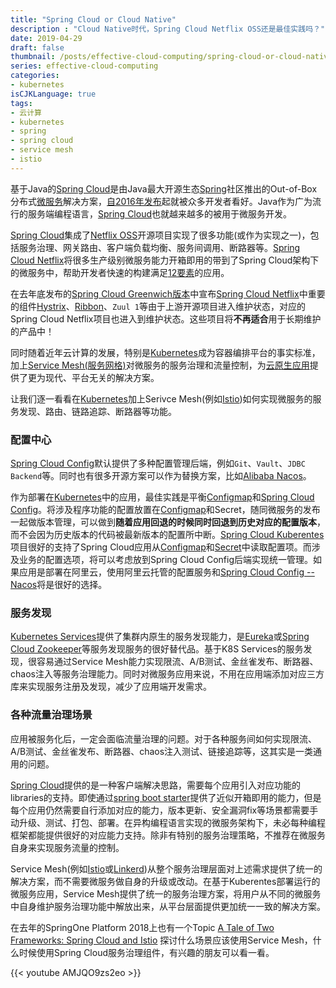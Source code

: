 ```yaml
---
title: "Spring Cloud or Cloud Native"
description : "Cloud Native时代，Spring Cloud Netflix OSS还是最佳实践吗？"
date: 2019-04-29
draft: false
thumbnail: /posts/effective-cloud-computing/spring-cloud-or-cloud-native/images/cover.png
series: effective-cloud-computing
categories:
- kubernetes
isCJKLanguage: true
tags:
- 云计算
- kubernetes
- spring
- spring cloud
- service mesh
- istio
---
```

基于Java的[Spring Cloud][spring-cloud]是由Java最大开源生态[Spring][spring]社区推出的Out-of-Box分布式[微服务][microservice]解决方案，[自2016年发布][spring-cloud-angel-release-notes]起就被众多开发者看好。Java作为广为流行的服务端编程语言，[Spring Cloud][spring-cloud]也就越来越多的被用于微服务开发。

[Spring Cloud][spring-cloud]集成了[Netflix OSS][netflix-oss]开源项目实现了很多功能(或作为实现之一)，包括服务治理、网关路由、客户端负载均衡、服务间调用、断路器等。[Spring Cloud Netflix][spring-cloud-netflix]将很多生产级别微服务能力开箱即用的带到了Spring Cloud架构下的微服务中，帮助开发者快速的构建满足[12要素][12factor]的应用。

在去年底发布的[Spring Cloud Greenwich版本][spring-cloud-netflix-entering-maintenance-mode]中宣布[Spring Cloud Netflix][spring-cloud-netflix]中重要的组件[Hystrix][hystrix-status]、[Ribbon][ribbon-status]、`Zuul 1`等由于上游开源项目进入维护状态，对应的Spring Cloud Netflix项目也进入到维护状态。这些项目将**不再适合**用于长期维护的产品中！

同时随着近年云计算的发展，特别是[Kubernetes][k8s]成为容器编排平台的事实标准，加上[Service Mesh(服务网格)][what-is-service-mesh]对微服务的服务治理和流量控制，为[云原生应用][cloud-native-apps]提供了更为现代、平台无关的解决方案。

<!--more-->

让我们逐一看看在[Kubernetes][k8s]加上Serivce Mesh(例如[Istio][istio])如何实现微服务的服务发现、路由、链路追踪、断路器等功能。

### 配置中心

[Spring Cloud Config][spring-cloud-config]默认提供了多种配置管理后端，例如`Git`、`Vault`、`JDBC Backend`等。同时也有很多开源方案可以作为替换方案，比如[Alibaba Nacos][nacos]。

作为部署在[Kubernetes][k8s]中的应用，最佳实践是平衡[Configmap][k8s-configmap]和[Spring Cloud Config][spring-cloud-config]。将涉及程序功能的配置放置在[Configmap][k8s-configmap]和Secret，随同微服务的发布一起做版本管理，可以做到**随着应用回退的时候同时回退到历史对应的配置版本**，而不会因为历史版本的代码被最新版本的配置所中断。[Spring Cloud Kuberentes][spring-cloud-k8s]项目很好的支持了Spring Cloud应用从[Configmap][spring-cloud-k8s-config]和[Secret][spring-cloud-k8s-secret]中读取配置项。而涉及业务的配置选项，将可以考虑放到Spring Cloud Config后端实现统一管理。如果应用是部署在阿里云，使用阿里云托管的配置服务和[Spring Cloud Config -- Nacos][nacos]将是很好的选择。

### 服务发现

[Kubernetes Services][k8s-discovery-services]提供了集群内原生的服务发现能力，是[Eureka][spring-cloud-netflix]或[Spring Cloud Zookeeper][spring-cloud-zookeeper]等服务发现服务的很好替代品。基于K8S Services的服务发现，很容易通过Service Mesh能力实现限流、A/B测试、金丝雀发布、断路器、chaos注入等服务治理能力。同时对微服务应用来说，不用在应用端添加对应三方库来实现服务注册及发现，减少了应用端开发需求。

### 各种流量治理场景

应用被服务化后，一定会面临流量治理的问题。对于各种服务间如何实现限流、A/B测试、金丝雀发布、断路器、chaos注入测试、链接追踪等，这其实是一类通用的问题。

[Spring Cloud][spring-cloud]提供的是一种客户端解决思路，需要每个应用引入对应功能的libraries的支持。即使通过[spring boot starter][spring-boot-starter]提供了近似开箱即用的能力，但是每个应用仍然需要自行添加对应的能力，版本更新、安全漏洞fix等场景都需要手动升级、测试、打包、部署。在异构编程语言实现的微服务架构下，未必每种编程框架都能提供很好的对应能力支持。除非有特别的服务治理策略，不推荐在微服务自身来实现服务流量的控制。

Service Mesh(例如[Istio][istio]或[Linkerd][linkerd])从整个服务治理层面对上述需求提供了统一的解决方案，而不需要微服务做自身的升级或改动。在基于Kuberentes部署运行的微服务应用，Service Mesh提供了统一的服务治理方案，将用户从不同的微服务中自身维护服务治理功能中解放出来，从平台层面提供更加统一一致的解决方案。

在去年的SpringOne Platform 2018上也有一个Topic [A Tale of Two Frameworks: Spring Cloud and Istio][spring-cloud-and-istio] 探讨什么场景应该使用Service Mesh，什么时候使用Spring Cloud服务治理组件，有兴趣的朋友可以看一看。

{{< youtube AMJQO9zs2eo >}}

[spring]: https://spring.io/
[spring-cloud]: https://spring.io/projects/spring-cloud
[microservice]: https://en.wikipedia.org/wiki/Microservices
[spring-cloud-angel-release-notes]: https://github.com/spring-projects/spring-cloud/wiki/Spring-Cloud-Angel-Release-Notes/6e0e1ba3d510d4a30b95c1468007b22f2427fa25
[netflix-oss]: https://netflix.github.io/
[spring-cloud-netflix]: https://spring.io/projects/spring-cloud-netflix
[12factor]: https://12factor.net/
[k8s]: https://kubernetes.io/
[what-is-service-mesh]: https://www.nginx.com/blog/what-is-a-service-mesh/
[spring-cloud-netflix-entering-maintenance-mode]: https://spring.io/blog/2018/12/12/spring-cloud-greenwich-rc1-available-now#spring-cloud-netflix-projects-entering-maintenance-mode
[cloud-native-apps]: https://www.redhat.com/en/topics/cloud-native-apps
[hystrix-status]: https://github.com/Netflix/Hystrix#hystrix-status
[ribbon-status]: https://github.com/Netflix/ribbon#project-status-on-maintenance
[istio]: https://istio.io/
[spring-cloud-config]: https://spring.io/projects/spring-cloud-config
[nacos]: https://github.com/alibaba/nacos
[spring-cloud-k8s]: https://github.com/spring-cloud/spring-cloud-kubernetes
[spring-cloud-k8s-config]: https://github.com/spring-cloud/spring-cloud-kubernetes#kubernetes-propertysource-implementations
[spring-cloud-k8s-secret]: https://github.com/spring-cloud/spring-cloud-kubernetes#secrets-propertysource
[k8s-configmap]: https://kubernetes.io/docs/user-guide/configmap/
[spring-cloud-zookeeper]: https://spring.io/projects/spring-cloud-zookeeper
[k8s-discovery-services]: https://kubernetes.io/docs/concepts/services-networking/service/#discovering-services
[spring-boot-starter]: https://www.baeldung.com/spring-boot-starters
[linkerd]: https://linkerd.io/
[spring-cloud-and-istio]: https://youtu.be/AMJQO9zs2eo
